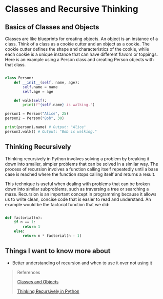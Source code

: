 # Classes and Recursive Thinking

## Basics of Classes and Objects

Classes are like blueprints for creating objects. An object is an instance of a class. Think of a class as a cookie cutter and an object as a cookie. The cookie cutter defines the shape and characteristics of the cookie, while each cookie is a unique instance that can have different flavors or toppings. Here is an example using a Person class and creating Person objects with that class.

```python

class Person:
    def __init__(self, name, age):
        self.name = name
        self.age = age

    def walk(self):
        print(f"{self.name} is walking.")

person1 = Person("Alice", 25)
person2 = Person("Bob", 30)

print(person1.name) # Output: "Alice"
person2.walk() # Output: "Bob is walking."

```

## Thinking Recursively

Thinking recursively in Python involves solving a problem by breaking it down into smaller, simpler problems that can be solved in a similar way. The process of recursion involves a function calling itself repeatedly until a base case is reached where the function stops calling itself and returns a result. 

This technique is useful when dealing with problems that can be broken down into similar subproblems, such as traversing a tree or searching a maze. Recursion is an important concept in programming because it allows us to write clean, concise code that is easier to read and understand. An example would be the factorial function that we did:

```python

def factorial(n):
    if n == 1:
        return 1
    else:
        return n * factorial(n - 1)

```

## Things I want to know more about

- Better understanding of recursion and when to use it over not using it

> References
> 
>[Classes and Objects](https://www.learnpython.org/en/Classes_and_Objects)
>
>[Thinking Recursively in Python](https://realpython.com/python-thinking-recursively/)